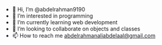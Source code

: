 - 👋 Hi, I’m @abdelrahman9190
- 👀 I’m interested in programming
- 🌱 I’m currently learning web development
- 💞️ I’m looking to collaborate on objects and classes
- 📫 How to reach me abdelrahmanaliabdelaal@gmail.com

<!---
abdelrahman9190/abdelrahman9190 is a ✨ special ✨ repository because its `README.md` (this file) appears on your GitHub profile.
You can click the Preview link to take a look at your changes.
--->
